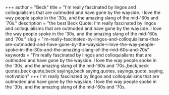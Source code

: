 +++
author = "Beck"
title = "I'm really fascinated by lingos and colloquialisms that are outmoded and have gone by the wayside. I love the way people spoke in the '30s, and the amazing slang of the mid-'60s and '70s."
description = "the best Beck Quote: I'm really fascinated by lingos and colloquialisms that are outmoded and have gone by the wayside. I love the way people spoke in the '30s, and the amazing slang of the mid-'60s and '70s."
slug = "im-really-fascinated-by-lingos-and-colloquialisms-that-are-outmoded-and-have-gone-by-the-wayside-i-love-the-way-people-spoke-in-the-30s-and-the-amazing-slang-of-the-mid-60s-and-70s"
keywords = "I'm really fascinated by lingos and colloquialisms that are outmoded and have gone by the wayside. I love the way people spoke in the '30s, and the amazing slang of the mid-'60s and '70s.,beck,beck quotes,beck quote,beck sayings,beck saying,quotes, sayings,quote, saying, motivation"
+++
I'm really fascinated by lingos and colloquialisms that are outmoded and have gone by the wayside. I love the way people spoke in the '30s, and the amazing slang of the mid-'60s and '70s.
